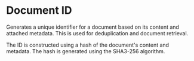# Document ID

Generates a unique identifier for a document based on its content and attached
metadata. This is used for deduplication and document retrieval.

The ID is constructed using a hash of the document's content and metadata. The
hash is generated using the SHA3-256 algorithm.

